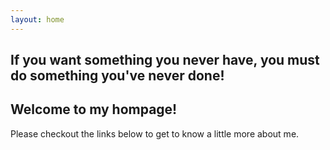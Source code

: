 ```yaml
---
layout: home
---
```

If you want something you never have, you must do something you've never done!
--------------


## Welcome to my hompage!

Please checkout the links below to get to know a little more about me.


